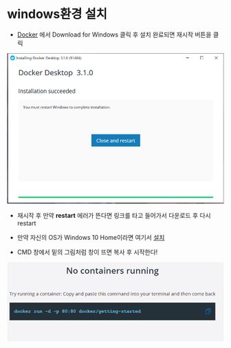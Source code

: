 # windows환경 설치

- [Docker](https://www.docker.com/get-started) 에서 Download for Windows 클릭 후 설치 완료되면 재시작 버튼을 클릭

![도커설치_1](0_Docker_Download.assets/도커설치_1.PNG)

- 재시작 후 만약 **restart** 에러가 뜬다면 링크를 타고 들어가서 다운로드 후 다시 restart

- 만약 자신의 OS가 Windows 10 Home이라면  여기서 [설치](https://hub.docker.com/editions/community/docker-ce-desktop-windows/?tab=description )



- CMD 창에서 밑의 그림처럼 창이 뜨면 복사 후 시작한다!

![도커설치_2](0_Docker_Download.assets/도커설치_2.PNG)

